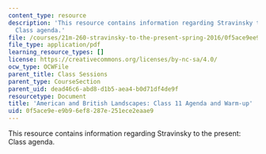 ```yaml
---
content_type: resource
description: 'This resource contains information regarding Stravinsky to the present:
  Class agenda.'
file: /courses/21m-260-stravinsky-to-the-present-spring-2016/0f5ace9ee9b96ef8287e251ece2eaae9_MIT21M_260S16_class11.pdf
file_type: application/pdf
learning_resource_types: []
license: https://creativecommons.org/licenses/by-nc-sa/4.0/
ocw_type: OCWFile
parent_title: Class Sessions
parent_type: CourseSection
parent_uid: dead46c6-abd8-d1b5-aea4-b0d71df4de9f
resourcetype: Document
title: 'American and British Landscapes: Class 11 Agenda and Warm-up'
uid: 0f5ace9e-e9b9-6ef8-287e-251ece2eaae9
---
```

This resource contains information regarding Stravinsky to the present: Class agenda.